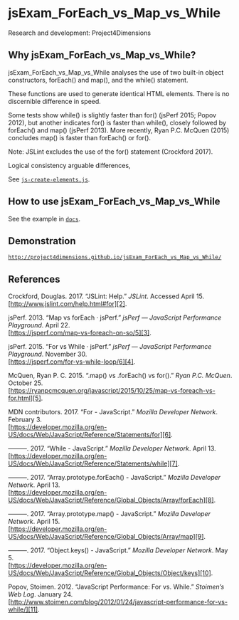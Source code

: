 # jsExam_ForEach_vs_Map_vs_While

Research and development: Project4Dimensions

## Why jsExam_ForEach_vs_Map_vs_While?

jsExam_ForEach_vs_Map_vs_While analyses the use of two built-in 
object constructors, forEach() and map(), and the while() statement. 

These functions are used to generate identical HTML elements. 
There is no discernible difference in speed.

Some tests show while() is slightly faster than for() (jsPerf 2015; 
Popov 2012), but another indicates for() is faster than while(), 
closely followed by forEach() and map() (jsPerf 2013). More recently, 
Ryan P.C. McQuen (2015) concludes map() is faster than forEach() or for().

Note: JSLint excludes the use  of the for() statement (Crockford 2017).

Logical consistency arguable differences, 

See [`js-create-elements.js`](js-create-elements.js).

## How to use jsExam_ForEach_vs_Map_vs_While

See the example in [`docs`](docs).

## Demonstration

[`http://project4dimensions.github.io/jsExam_ForEach_vs_Map_vs_While/`][1]

[1]: http://project4dimensions.github.io/jsExam_ForEach_vs_Map_vs_While/

## References

Crockford, Douglas. 2017. “JSLint: Help.” 
*JSLint*. Accessed April 15.  
[http://www.jslint.com/help.html#for][2].

[2]: http://www.jslint.com/help.html#for

jsPerf. 2013. “Map vs forEach · jsPerf.” 
*jsPerf — JavaScript Performance Playground*. April 22.  
[https://jsperf.com/map-vs-foreach-on-so/5][3].

[3]: https://jsperf.com/map-vs-foreach-on-so/5

jsPerf. 2015. “For vs While · jsPerf.” 
*jsPerf — JavaScript Performance Playground*. November 30.  
[https://jsperf.com/for-vs-while-loop/6][4].

[4]: https://jsperf.com/for-vs-while-loop/6

McQuen, Ryan P. C. 2015. “.map() vs .forEach() vs for().” 
*Ryan P.C. McQuen*. October 25.  
[https://ryanpcmcquen.org/javascript/2015/10/25/map-vs-foreach-vs-for.html][5].

[5]: https://ryanpcmcquen.org/javascript/2015/10/25/map-vs-foreach-vs-for.html

MDN contributors. 2017. “For - JavaScript.” 
*Mozilla Developer Network*. February 3.  
[https://developer.mozilla.org/en-US/docs/Web/JavaScript/Reference/Statements/for][6].

[6]: https://developer.mozilla.org/en-US/docs/Web/JavaScript/Reference/Statements/for

———. 2017. “While - JavaScript.” 
*Mozilla Developer Network*. April 13.  
[https://developer.mozilla.org/en-US/docs/Web/JavaScript/Reference/Statements/while][7].

[7]: https://developer.mozilla.org/en-US/docs/Web/JavaScript/Reference/Statements/while

———. 2017. “Array.prototype.forEach() - JavaScript.” 
*Mozilla Developer Network*. April 13.  
[https://developer.mozilla.org/en-US/docs/Web/JavaScript/Reference/Global_Objects/Array/forEach][8].

[8]: https://developer.mozilla.org/en-US/docs/Web/JavaScript/Reference/Global_Objects/Array/forEach

———. 2017. “Array.prototype.map() - JavaScript.” 
*Mozilla Developer Network*. April 15.  
[https://developer.mozilla.org/en-US/docs/Web/JavaScript/Reference/Global_Objects/Array/map][9].

[9]: https://developer.mozilla.org/en-US/docs/Web/JavaScript/Reference/Global_Objects/Array/map

———. 2017. “Object.keys() - JavaScript.” 
*Mozilla Developer Network*. May 5.  
[https://developer.mozilla.org/en-US/docs/Web/JavaScript/Reference/Global_Objects/Object/keys][10].

[10]: https://developer.mozilla.org/en-US/docs/Web/JavaScript/Reference/Global_Objects/Object/keys

Popov, Stoimen. 2012. “JavaScript Performance: For vs. While.” 
*Stoimen’s Web Log*. January 24.  
[http://www.stoimen.com/blog/2012/01/24/javascript-performance-for-vs-while/][11].

[11]: http://www.stoimen.com/blog/2012/01/24/javascript-performance-for-vs-while/
